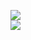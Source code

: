 [![](https://img.shields.io/badge/Made%20With-Github%20Spray-lightgrey.svg?style=for-the-badge&logo=github)](https://github.com/Annihil/github-spray#271)  
[![](https://i.imgur.com/2DrTn0Z.gif)](https://github.com/Annihil/github-spray)